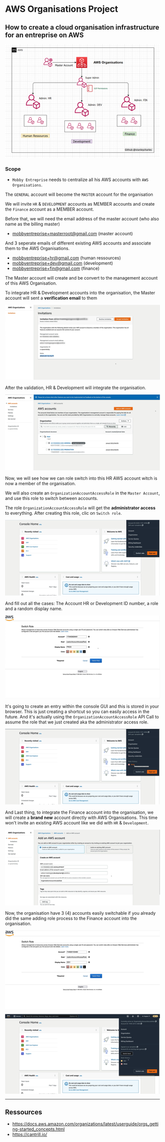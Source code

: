 # AWS Organisations Project

## How to create a cloud organisation infrastructure for an entreprise on AWS

![This is an image](https://github.com/stanleycharles/AWS/blob/main/AWS%20Organisations%20Project/AWS%20Organisations%20Diagram.png)

### Scope
 - ``Mobby Entreprise`` needs to centralize all his AWS accounts with ``AWS Organisations``.

The `GENERAL` account will become the `MASTER` account for the organisation

We will invite `HR` & `DEVELOPMENT` accounts as MEMBER accounts and create the `Finance` account as a MEMBER account.

Before that, we will need the email address of the master account (who also name as the billing master)
 - mobbyentreprise+masterroot@gmail.com (master account)

And 3 seperate emails of different existing  AWS accounts and associate them to the AWS Organisations.
 - mobbyentreprise+hr@gmail.com (human ressources)
 - mobbyentreprise+dev@gmail.com (development)
 - mobbyentreprise+fin@gmail.com (finance)

The Master account will create and be convert to the management account of this AWS Organisation.

To integrate HR & Development accounts into  the organisation, the Master account will sent a **verification email** to them  

![This is an image](https://github.com/stanleycharles/AWS/blob/main/AWS%20Organisations%20Project/AWS%20Organisation%20-%20Invitation.png)

After the validation, HR & Development will integrate the organisation.

![This is an image](https://github.com/stanleycharles/AWS/blob/main/AWS%20Organisations%20Project/AWS%20Organisation%20-%20Accounts.png)

Now, we will see how we can role switch into this HR AWS account witch is now a member of the organisation.

We will also create an `OrganizationAccountAccessRole` in the `Master Account`, and use this role to switch between accounts.

The role `OrganizationAccountAccessRole` will get the **administrator access** to everything. After creating this role, clic on `Switch role`.

![This is an image](https://github.com/stanleycharles/AWS/blob/main/AWS%20Organisations%20Project/AWS%20Organisation%20-%20Switch-Back.png)

And fill out all the cases: The Account HR or Development ID number, a role and a random display name.

![This is an image](https://github.com/stanleycharles/AWS/blob/main/AWS%20Organisations%20Project/AWS%20Organisation%20-%20Create%20Switch-Role-Prod.png)

It's going to create an entry within the console GUI and this is stored in your browser.
This is just creating a shortcut so you can easily access in the future. And it's actually using the `OrganizationAccountAccessRole` API Call to assume the role that we just created aka the administrator access role.

![This is an image](https://github.com/stanleycharles/AWS/blob/main/AWS%20Organisations%20Project/AWS%20Organisation%20-%20Switch-Role-Prod.png)

And Last thing, to integrate the Finance account into the organisation, we will create a **brand new** account directly with AWS Organisations. This time won't invite an existing AWS account like we did with `HR` & `Development`.

![This is an image](https://github.com/stanleycharles/AWS/blob/main/AWS%20Organisations%20Project/AWS%20Organisation%20-%20Create%20AWS%20Organisations%20-%20New%20Account-Dev.png)

Now, the organisation have 3 (4) accounts easily switchable if you already did the same adding role process to the Finance account into the organisation.

![This is an image](https://github.com/stanleycharles/AWS/blob/main/AWS%20Organisations%20Project/AWS%20Organisation%20-%20Create%20Switch-Role-Dev.png)

![This is an image](https://github.com/stanleycharles/AWS/blob/main/AWS%20Organisations%20Project/AWS%20Organisation%20-%20Switch-Role-Dev.png)


  ---
  
  ## Ressources
   - https://docs.aws.amazon.com/organizations/latest/userguide/orgs_getting-started_concepts.html
   - https://cantrill.io/
   
